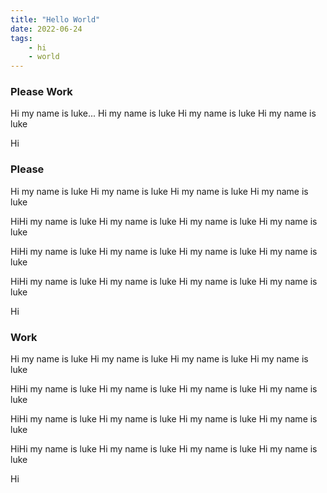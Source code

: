 ```yaml
---
title: "Hello World"
date: 2022-06-24
tags:
    - hi
    - world
---
```



### Please Work
Hi my name is luke...
Hi my name is luke
Hi my name is luke
Hi my name is luke

Hi

### Please
Hi my name is luke
Hi my name is luke
Hi my name is luke
Hi my name is luke

HiHi my name is luke
Hi my name is luke
Hi my name is luke
Hi my name is luke

HiHi my name is luke
Hi my name is luke
Hi my name is luke
Hi my name is luke

HiHi my name is luke
Hi my name is luke
Hi my name is luke
Hi my name is luke

Hi
### Work
Hi my name is luke
Hi my name is luke
Hi my name is luke
Hi my name is luke

HiHi my name is luke
Hi my name is luke
Hi my name is luke
Hi my name is luke

HiHi my name is luke
Hi my name is luke
Hi my name is luke
Hi my name is luke

HiHi my name is luke
Hi my name is luke
Hi my name is luke
Hi my name is luke

Hi
